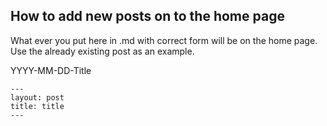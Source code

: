 ## How to add new posts on to the home page

What ever you put here in .md with correct form will be on the home page. Use the already existing post as an example.

YYYY-MM-DD-Title 

```
---
layout: post
title: title
---
```
